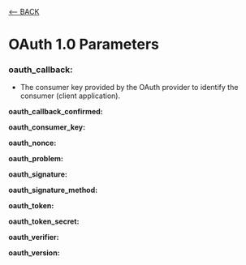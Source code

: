 [<-- BACK](https://github.com/bkieselEducational/OAuth-1.0a-from-Scratch/)

# OAuth 1.0 Parameters

### oauth_callback:
- The consumer key provided by the OAuth provider to identify the consumer (client application).

**oauth_callback_confirmed:**

**oauth_consumer_key:**

**oauth_nonce:**

**oauth_problem:**

**oauth_signature:**

**oauth_signature_method:**

**oauth_token:**

**oauth_token_secret:**

**oauth_verifier:**

**oauth_version:**

